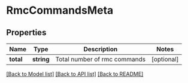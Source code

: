 # RmcCommandsMeta

## Properties
Name | Type | Description | Notes
------------ | ------------- | ------------- | -------------
**total** | **string** | Total number of rmc commands | [optional] 

[[Back to Model list]](../README.md#documentation-for-models) [[Back to API list]](../README.md#documentation-for-api-endpoints) [[Back to README]](../README.md)


